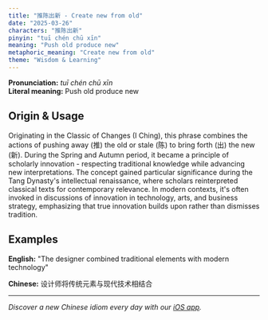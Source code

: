 ```yaml
---
title: "推陈出新 - Create new from old"
date: "2025-03-26"
characters: "推陈出新"
pinyin: "tuī chén chū xīn"
meaning: "Push old produce new"
metaphoric_meaning: "Create new from old"
theme: "Wisdom & Learning"
---
```


**Pronunciation:** *tuī chén chū xīn*  
**Literal meaning:** Push old produce new

## Origin & Usage

Originating in the Classic of Changes (I Ching), this phrase combines the actions of pushing away (推) the old or stale (陈) to bring forth (出) the new (新). During the Spring and Autumn period, it became a principle of scholarly innovation - respecting traditional knowledge while advancing new interpretations. The concept gained particular significance during the Tang Dynasty's intellectual renaissance, where scholars reinterpreted classical texts for contemporary relevance. In modern contexts, it's often invoked in discussions of innovation in technology, arts, and business strategy, emphasizing that true innovation builds upon rather than dismisses tradition.

## Examples

**English:** "The designer combined traditional elements with modern technology"

**Chinese:** 设计师将传统元素与现代技术相结合

---

*Discover a new Chinese idiom every day with our [iOS app](https://apps.apple.com/us/app/daily-chinese-idioms/id6740611324).*
